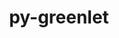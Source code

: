 ---
title: "py-greenlet"
layout: cache
categories: [package, v0.18.0]
meta: {"versions": ["1.1.2"], "compilers": ["gcc@=7.5.0"], "oss": ["ubuntu18.04"], "platforms": ["linux"], "targets": ["x86_64"], "stacks": ["data-vis-sdk", "e4s", "radiuss", "root"], "num_specs": 4, "num_specs_by_stack": {"root": 4, "data-vis-sdk": 1, "e4s": 2, "radiuss": 1}}
spec_details: [{"hash": "ig4oy5w5p5lykxqtdrcoyb4tm7lta3p2", "compiler": "gcc@=7.5.0", "versions": ["1.1.2"], "os": "ubuntu18.04", "platform": "linux", "target": "x86_64", "variants": [], "stacks": ["root", "data-vis-sdk"], "size": "-", "tarball": "https://binaries.spack.io/releases/v0.18.0/build_cache/linux-ubuntu18.04-x86_64/gcc-7.5.0/py-greenlet-1.1.2/linux-ubuntu18.04-x86_64-gcc-7.5.0-py-greenlet-1.1.2-ig4oy5w5p5lykxqtdrcoyb4tm7lta3p2.spack"}, {"hash": "ar4zammr575nm2kckvwob7cbp2tv5fam", "compiler": "gcc@=7.5.0", "versions": ["1.1.2"], "os": "ubuntu18.04", "platform": "linux", "target": "x86_64", "variants": [], "stacks": ["root", "e4s"], "size": "-", "tarball": "https://binaries.spack.io/releases/v0.18.0/build_cache/linux-ubuntu18.04-x86_64/gcc-7.5.0/py-greenlet-1.1.2/linux-ubuntu18.04-x86_64-gcc-7.5.0-py-greenlet-1.1.2-ar4zammr575nm2kckvwob7cbp2tv5fam.spack"}, {"hash": "oe64erdfer4erk5bf4b27bghukt73hsp", "compiler": "gcc@=7.5.0", "versions": ["1.1.2"], "os": "ubuntu18.04", "platform": "linux", "target": "x86_64", "variants": [], "stacks": ["root", "e4s"], "size": "-", "tarball": "https://binaries.spack.io/releases/v0.18.0/build_cache/linux-ubuntu18.04-x86_64/gcc-7.5.0/py-greenlet-1.1.2/linux-ubuntu18.04-x86_64-gcc-7.5.0-py-greenlet-1.1.2-oe64erdfer4erk5bf4b27bghukt73hsp.spack"}, {"hash": "wvkv5vhy4ehoekyildslsdmr4mqym3qx", "compiler": "gcc@=7.5.0", "versions": ["1.1.2"], "os": "ubuntu18.04", "platform": "linux", "target": "x86_64", "variants": [], "stacks": ["root", "radiuss"], "size": "-", "tarball": "https://binaries.spack.io/releases/v0.18.0/build_cache/linux-ubuntu18.04-x86_64/gcc-7.5.0/py-greenlet-1.1.2/linux-ubuntu18.04-x86_64-gcc-7.5.0-py-greenlet-1.1.2-wvkv5vhy4ehoekyildslsdmr4mqym3qx.spack"}]
---